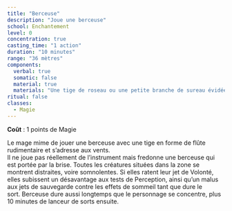 ```yaml
---
title: "Berceuse"
description: "Joue une berceuse"
school: Enchantement
level: 0
concentration: true
casting_time: "1 action"
duration: "10 minutes"
range: "36 mètres"
components:
  verbal: true
  somatic: false
  material: true
  materials: "Une tige de roseau ou une petite branche de sureau évidée"
ritual: false
classes:
  - Magie
---
```

**Coût** : 1 points de Magie  

Le mage mime de jouer une berceuse avec une tige en forme de flûte rudimentaire et s’adresse aux vents.  
Il ne joue pas réellement de l’instrument mais fredonne une berceuse qui est portée par la brise. Toutes les créatures situées dans la zone se montrent distraites, voire somnolentes. Si elles ratent leur jet de Volonté, elles subissent un désavantage aux tests de Perception, ainsi qu’un malus aux jets de sauvegarde contre les effets de sommeil tant que dure le sort. Berceuse dure aussi longtemps que le personnage se concentre, plus 10 minutes de lanceur de sorts ensuite.
